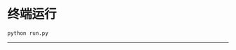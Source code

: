 # 终端运行

```shell
python run.py
```
******************************************************************************************************************************************************************************************************************************************************************************************************************************************************************************************************************************************************************************************************************************************************************************************************************************************************************************************************************************************************************************************************************************************************************************************************************************************************************************************************************************************************************************************************************************************************************************************************************************************************************************************************************